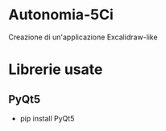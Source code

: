 # Autonomia-5Ci

Creazione di un'applicazione Excalidraw-like

# Librerie usate

## PyQt5

- pip install PyQt5
